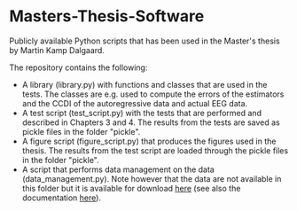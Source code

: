 # Masters-Thesis-Software
Publicly available Python scripts that has been used in the Master's thesis by Martin Kamp Dalgaard.

The repository contains the following:
<ul>
  <li>A library (library.py) with functions and classes that are used in the tests. The classes are e.g. used to compute the errors of the estimators and the CCDI of the autoregressive data and actual EEG data.</li>
  <li>A test script (test_script.py) with the tests that are performed and described in Chapters 3 and 4. The results from the tests are saved as pickle files in the folder "pickle".</li>
  <li>A figure script (figure_script.py) that produces the figures used in the thesis. The results from the test script are loaded through the pickle files in the folder "pickle".</li>
  <li>A script that performs data management on the data (data_management.py). Note however that the data are not available in this folder but it is available for download <a href="https://zenodo.org/record/2348892">here</a> (see also the documentation <a href="https://hal.archives-ouvertes.fr/hal-02086581">here</a>).</li>
</ul>

